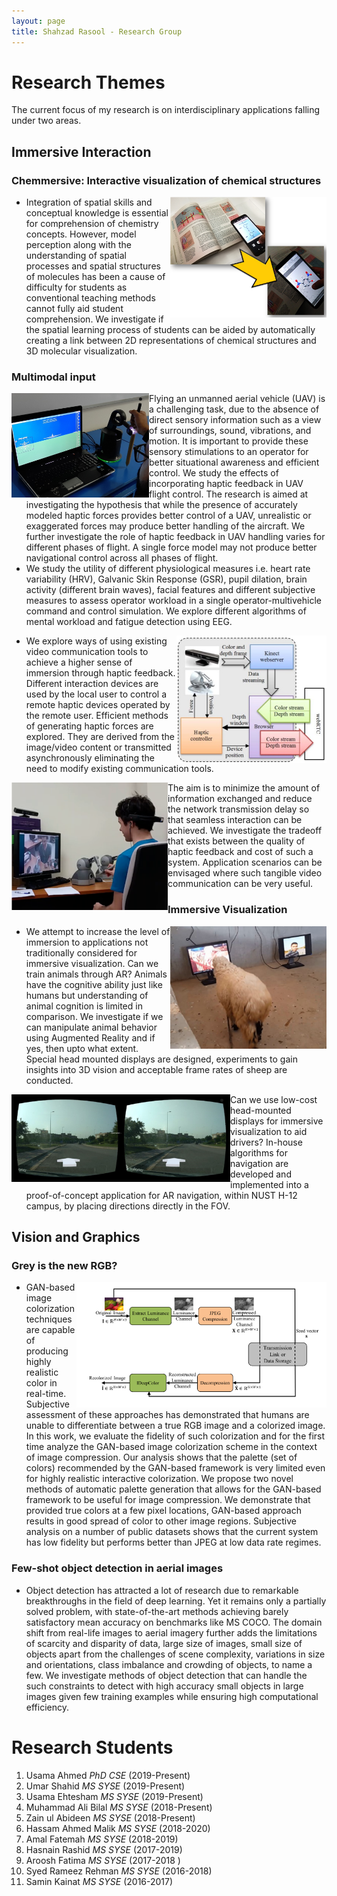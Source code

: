 ```yaml
---
layout: page
title: Shahzad Rasool - Research Group
---
```

# Research Themes

The current focus of my research is on interdisciplinary applications falling under two areas.

## Immersive Interaction  

 ### Chemmersive: Interactive visualization of chemical structures  

 <img align="right" width="250" src="../images/chemmersive.png">  

* Integration of spatial skills and conceptual knowledge is essential for comprehension of chemistry concepts. However, model perception along with the understanding of spatial processes and spatial structures of molecules has been a cause of difficulty for students as conventional teaching methods cannot fully aid student comprehension. We investigate if the spatial learning process of   students can be aided by automatically creating a link between 2D representations of chemical structures and 3D molecular visualization. 

 ### Multimodal input  
 
  <img align="left" width="220" src="../images/hapticUAV.png">  

* Flying an unmanned aerial vehicle (UAV) is a challenging task, due to the absence of direct sensory information such as a view of surroundings, sound, vibrations, and motion. It is important to provide these sensory stimulations to an operator for better situational awareness and efficient control. We study the effects of incorporating haptic feedback in UAV flight control. The research is aimed at investigating the hypothesis that while the presence of accurately modeled haptic forces provides better control of a UAV, unrealistic or exaggerated forces may produce better handling of the aircraft. We further investigate the role of haptic feedback in UAV handling varies for different phases of flight. A single force model may not produce better navigational control across all phases of flight.  
* We study the utility of different physiological measures i.e. heart rate variability (HRV), Galvanic Skin Response (GSR), pupil dilation, brain activity (different brain waves), facial features and different subjective measures to assess operator workload in a single operator-multivehicle command and control simulation. We explore different algorithms of mental workload and fatigue detection using EEG.  

<img align="right" width="240" src="../images/tangibleVideoFlow.jpg">  

* We explore ways of using existing video communication tools to achieve a higher sense of immersion through haptic feedback. Different interaction devices are used by the local user to control a remote haptic devices operated by the remote user. Efficient methods of generating haptic forces are explored. They are derived from the image/video content or transmitted asynchronously eliminating the need to modify existing communication tools.  
<img align="left" width="250" src="../images/tangibleVideoDemo.png">  
The aim is to minimize the amount of information exchanged and reduce the network transmission delay so that seamless interaction can be achieved. We investigate the tradeoff that exists between the quality of haptic feedback and cost of such a system. Application scenarios can be envisaged where such tangible video communication can be very useful.  
<p></p>  

 ### Immersive Visualization   
 
 <img align="right" width="250" src="../images/sheep.png">  

* We attempt to increase the level of immersion to applications not traditionally considered for immersive visualization. Can we train animals through AR? Animals have the cognitive ability just like humans but understanding of animal cognition is limited in comparison. We investigate if we can manipulate animal behavior using Augmented Reality and if yes, then upto what extent. Special head mounted displays are designed, experiments to gain insights into 3D vision and acceptable frame rates of sheep are conducted.  

<img align="left" width="350" src="../images/NUSTNav.png">  

* Can we use low-cost head-mounted displays for immersive visualization to aid drivers? In-house algorithms for navigation are developed and implemented into a proof-of-concept application for AR navigation, within NUST H-12 campus, by placing directions directly in the FOV.  
<p></p>  

## Vision and Graphics  

 ### Grey is the new RGB?  

 <img align="right" width="400" src="../images/GANCompress.png">  

* GAN-based image colorization techniques are capable of producing highly realistic color in real-time. Subjective assessment of these approaches has demonstrated that humans are unable to differentiate between a true RGB image and a colorized image. In this work, we evaluate the fidelity of such colorization and for the first time analyze the GAN-based image colorization scheme in the context of image compression. Our analysis shows that the palette (set of colors) recommended by the GAN-based framework is very limited even for highly realistic interactive colorization. We propose two novel methods of automatic palette generation that allows for the GAN-based framework to be useful for image compression. We demonstrate that provided true colors at a few pixel locations, GAN-based approach results in good spread of color to other image regions. Subjective analysis on a number of public datasets shows that the current system has low fidelity but performs better than JPEG at low data rate regimes.  

 ### Few-shot object detection in aerial images  
* Object detection has attracted a lot of research due to remarkable breakthroughs in the field of deep learning. Yet it remains only a partially solved problem, with state-of-the-art methods achieving barely satisfactory mean accuracy on benchmarks like MS COCO. The domain shift from real-life images to aerial imagery further adds the limitations of scarcity and disparity of data, large size of images, small size of objects apart from the challenges of scene complexity, variations in size and orientations, class imbalance and crowding of objects, to name a few. We investigate methods of object detection that can handle the such constraints to detect with high accuracy small objects in large images given few training examples while ensuring high computational efficiency.

# Research Students
1. Usama Ahmed 	_PhD CSE_	(2019-Present)
2. Umar Shahid 	_MS SYSE_ (2019-Present)
3. Usama Ehtesham 	_MS SYSE_ (2019-Present)
4. Muhammad Ali Bilal 	_MS SYSE_ (2018-Present)
5. Zain ul Abideen 	_MS SYSE_ (2018-Present)
6. Hassam Ahmed Malik	_MS SYSE_ (2018-2020)
7. Amal Fatemah 	_MS SYSE_ (2018-2019)
8. Hasnain Rashid 	_MS SYSE_ (2017-2019)
9. Aroosh Fatima 	_MS SYSE_ (2017-2018 )
10. Syed Rameez Rehman _MS SYSE_ (2016-2018)
11. Samin Kainat 	_MS SYSE_ (2016-2017)

